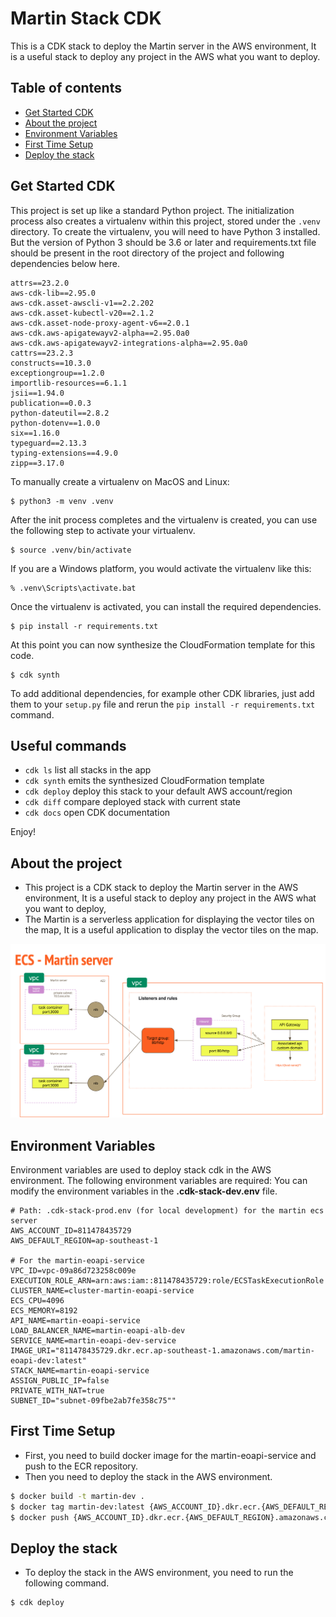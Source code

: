# Martin Stack CDK

This is a CDK stack to deploy the Martin server in the AWS environment, It is a useful stack to deploy any project in the AWS what you want to deploy.

## Table of contents

- [Get Started CDK](#get-started-cdk)
- [About the project](#about-the-project)
- [Environment Variables](#environment-variables)
- [First Time Setup](#first-time-setup)
- [Deploy the stack](#deploy-the-stack)


## Get Started CDK

This project is set up like a standard Python project. The initialization process also creates a virtualenv within this project, stored under the `.venv` directory. To create the virtualenv, you will need to have Python 3 installed.
But the version of Python 3 should be 3.6 or later and requirements.txt file should be present in the root directory of the project and following dependencies below here.

```dotenv
attrs==23.2.0
aws-cdk-lib==2.95.0
aws-cdk.asset-awscli-v1==2.2.202
aws-cdk.asset-kubectl-v20==2.1.2
aws-cdk.asset-node-proxy-agent-v6==2.0.1
aws-cdk.aws-apigatewayv2-alpha==2.95.0a0
aws-cdk.aws-apigatewayv2-integrations-alpha==2.95.0a0
cattrs==23.2.3
constructs==10.3.0
exceptiongroup==1.2.0
importlib-resources==6.1.1
jsii==1.94.0
publication==0.0.3
python-dateutil==2.8.2
python-dotenv==1.0.0
six==1.16.0
typeguard==2.13.3
typing-extensions==4.9.0
zipp==3.17.0
```

To manually create a virtualenv on MacOS and Linux:

```
$ python3 -m venv .venv
```

After the init process completes and the virtualenv is created, you can use the following
step to activate your virtualenv.

```
$ source .venv/bin/activate
```

If you are a Windows platform, you would activate the virtualenv like this:

```
% .venv\Scripts\activate.bat
```

Once the virtualenv is activated, you can install the required dependencies.

```
$ pip install -r requirements.txt
```

At this point you can now synthesize the CloudFormation template for this code.

```
$ cdk synth
```

To add additional dependencies, for example other CDK libraries, just add
them to your `setup.py` file and rerun the `pip install -r requirements.txt`
command.

## Useful commands

 * `cdk ls`          list all stacks in the app
 * `cdk synth`       emits the synthesized CloudFormation template
 * `cdk deploy`      deploy this stack to your default AWS account/region
 * `cdk diff`        compare deployed stack with current state
 * `cdk docs`        open CDK documentation

Enjoy!


## About the project

- This project is a CDK stack to deploy the Martin server in the AWS environment, It is a useful stack to deploy any project in the AWS what you want to deploy,
- The Martin is a serverless application for displaying the vector tiles on the map, It is a useful application to display the vector tiles on the map.

[//]: # (Get image from my assets)
![Image](./dependencies/images/diagram-martin.png)


## Environment Variables

Environment variables are used to deploy stack cdk in the AWS environment. The following environment variables are required:
You can modify the environment variables in the **.cdk-stack-dev.env** file.

```dotenv
# Path: .cdk-stack-prod.env (for local development) for the martin ecs server
AWS_ACCOUNT_ID=811478435729
AWS_DEFAULT_REGION=ap-southeast-1

# For the martin-eoapi-service
VPC_ID=vpc-09a86d723258c009e
EXECUTION_ROLE_ARN=arn:aws:iam::811478435729:role/ECSTaskExecutionRole
CLUSTER_NAME=cluster-martin-eoapi-service
ECS_CPU=4096
ECS_MEMORY=8192
API_NAME=martin-eoapi-service
LOAD_BALANCER_NAME=martin-eoapi-alb-dev
SERVICE_NAME=martin-eoapi-dev-service
IMAGE_URI="811478435729.dkr.ecr.ap-southeast-1.amazonaws.com/martin-eoapi-dev:latest"
STACK_NAME=martin-eoapi-service
ASSIGN_PUBLIC_IP=false
PRIVATE_WITH_NAT=true
SUBNET_ID="subnet-09fbe2ab7fe358c75""
```

## First Time Setup

- First, you need to build docker image for the martin-eoapi-service and push to the ECR repository.
- Then you need to deploy the stack in the AWS environment.

```bash
$ docker build -t martin-dev .
$ docker tag martin-dev:latest {AWS_ACCOUNT_ID}.dkr.ecr.{AWS_DEFAULT_REGION}.amazonaws.com/martin-eoapi-dev:latest
$ docker push {AWS_ACCOUNT_ID}.dkr.ecr.{AWS_DEFAULT_REGION}.amazonaws.com/martin-eoapi-dev:latest
```

## Deploy the stack

- To deploy the stack in the AWS environment, you need to run the following command.

```bash
$ cdk deploy
```
